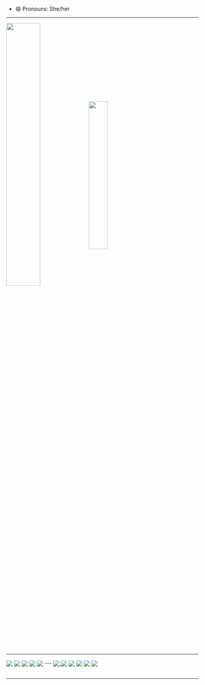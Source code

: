 

        
          
<!--
**CatharinaBalliego/CatharinaBalliego** is a ✨ _special_ ✨ repository because its `README.md` (this file) appears on your GitHub profile.

Here are some ideas to get you started:

- 👯 I’m looking to collaborate on ...
- 🤔 I’m looking for help with ...
- ⚡ Fun fact: ...
-->
- 😄 Pronouns: She/her
  <br>
---
<div>
<img align="center" width="42%" src="https://github-readme-stats.vercel.app/api?username=CatharinaBalliego&show_icons=true&theme=radical">
<img align="center" width="31.5%" src="https://github-readme-stats.vercel.app/api/top-langs/?username=CatharinaBalliego&layout=compact&theme=radical">
	
</div>
	
---


<div style="display: inline_block">
	

<img align="center" src="https://img.shields.io/badge/MongoDB-4EA94B?style=for-the-badge&logo=mongodb&logoColor=white" />        
<img align="center" src="https://img.shields.io/badge/Java-ED8B00?style=for-the-badge&logo=openjdk&logoColor=white" />
<img align="center" src="https://img.shields.io/badge/Spring-6DB33F?style=for-the-badge&logo=spring&logoColor=white"/>
<img align="center" src="https://img.shields.io/badge/PostgreSQL-316192?style=for-the-badge&logo=postgresql&logoColor=white"/>
<img align="center" src="https://img.shields.io/badge/GIT-E44C30?style=for-the-badge&logo=git&logoColor=white"/>
---

<a href="https://www.linkedin.com/in/catharina-balliego/">
	<img align="center" src="https://img.shields.io/badge/LinkedIn-0077B5?style=for-the-badge&logo=linkedin&logoColor=white" />
</a>
<img align="center" src="https://img.shields.io/badge/Trello-0052CC?style=for-the-badge&logo=trello&logoColor=white"/>
<img align="center" src="https://img.shields.io/badge/Slack-4A154B?style=for-the-badge&logo=slack&logoColor=white"/>
<img align="center" src="https://img.shields.io/badge/Jira-0052CC?style=for-the-badge&logo=Jira&logoColor=white"/>
<img align="center" src="https://img.shields.io/badge/Postman-FF6C37?logo=postman&logoColor=fff&style=for-the-badge"/>
<img align="center" src="https://img.shields.io/badge/Microsoft_Teams-6264A7?style=for-the-badge&logo=microsoft-teams&logoColor=white"/>          

</div>
<br>

---
            
<div>

</div>
